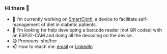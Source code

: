 ### Hi there 👋

- 🔭 I’m currently working on [SmartCloth](https://smartcloth.org), a device to facilitate self-management of diet in diabetic patients.
- 🤔 I'm looking for help developing a barcode reader (not QR codes) with an ESP32-CAM and doing all the decoding on the device.
- 😄 Pronouns: she/her
- 📫 How to reach me: [email](i62caroi@uco.es) or [LinkedIn](https://www.linkedin.com/in/irene-casares)

<!--
**i62caroi/i62caroi** is a ✨ _special_ ✨ repository because its `README.md` (this file) appears on your GitHub profile.

Here are some ideas to get you started:

- 🔭 I’m currently working on ...
- 🌱 I’m currently learning ...
- 👯 I’m looking to collaborate on ...
- 🤔 I’m looking for help with ...
- 💬 Ask me about ...
- 📫 How to reach me: ...
- 😄 Pronouns: ...
- ⚡ Fun fact: ...
-->
